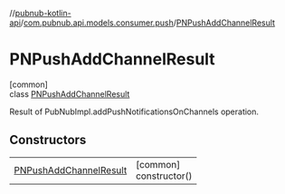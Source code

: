 //[pubnub-kotlin-api](../../../index.md)/[com.pubnub.api.models.consumer.push](../index.md)/[PNPushAddChannelResult](index.md)

# PNPushAddChannelResult

[common]\
class [PNPushAddChannelResult](index.md)

Result of PubNubImpl.addPushNotificationsOnChannels operation.

## Constructors

| | |
|---|---|
| [PNPushAddChannelResult](-p-n-push-add-channel-result.md) | [common]<br>constructor() |

